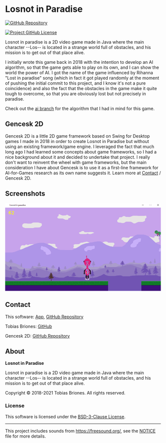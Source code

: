 # Losnot in Paradise

[![GitHub Repository](https://raw.githubusercontent.com/TobiasBriones/general-images/main/example-projects/badges/ep-gh-repo-badge.svg)](https://github.com/TobiasBriones/losnot-in-paradise)

[![Project GitHub License](https://img.shields.io/github/license/TobiasBriones/losnot-in-paradise.svg?style=flat-square)](https://github.com/TobiasBriones/losnot-in-paradise/blob/main/LICENSE)

Losnot in paradise is a 2D video game made in Java where the main character --Los-- is located in a
strange world full of obstacles, and his mission is to get out of that place alive.

I initially wrote this game back in 2018 with the intention to develop an AI algorithm, so that the
game gets able to play on its own, and I can show the world the power of AI. I got the name of the
game influenced by Rihanna "Lost in paradise" song (which in fact it got played randomly at the
moment of pushing the initial commit to this project, and I know it's not a pure coincidence) and
also the fact that the obstacles in the game make it quite tough to overcome, so that you are
obviously lost but not precisely in paradise.

Check out the [ai branch](https://github.com/TobiasBriones/losnot-in-paradise/tree/ai) for the
algorithm that I had in mind for this game.

## Gencesk 2D

Gencesk 2D is a little 2D game framework based on Swing for Desktop games I made in 2018 in order to
create Losnot in Paradise but without using an existing framework/game engine. I leveraged the fact
that much long ago I had learned some concepts about game frameworks, so I had a nice background
about it and decided to undertake that project. I really don't want to reinvent the wheel with game
frameworks, but the main consideration I have about Gencesk is to use it as a first-line framework
for AI-for-Games research as its own name suggests it. Learn more at [Contact](#contact) / Gencesk
2D.

## Screenshots

[![Animated GIF](https://raw.githubusercontent.com/TobiasBriones/images/main/gencesk-2d/gencesk-2d-prototype-2018/lostnot-in-paradise-sample-1.gif)](https://github.com/TobiasBriones/images/tree/main/gencesk-2d)

## Contact

This software: [App](https://tobiasbriones.github.io/losnot-in-paradise),
[GitHub Repository](https://github.com/TobiasBriones/losnot-in-paradise)

Tobias Briones: [GitHub](https://github.com/TobiasBriones)

Gencesk 2D: [GitHub Repository](https://github.com/TobiasBriones/gencesk-2d)

## About

**Losnot in Paradise**

Losnot in paradise is a 2D video game made in Java where the main character --Los-- is located in a
strange world full of obstacles, and his mission is to get out of that place alive.

Copyright © 2018-2021 Tobias Briones. All rights reserved.

### License

This software is licensed under the [BSD-3-Clause License](./LICENSE).

---

This project includes sounds from https://freesound.org/, see the
[NOTICE](./NOTICE) file for more details. 
